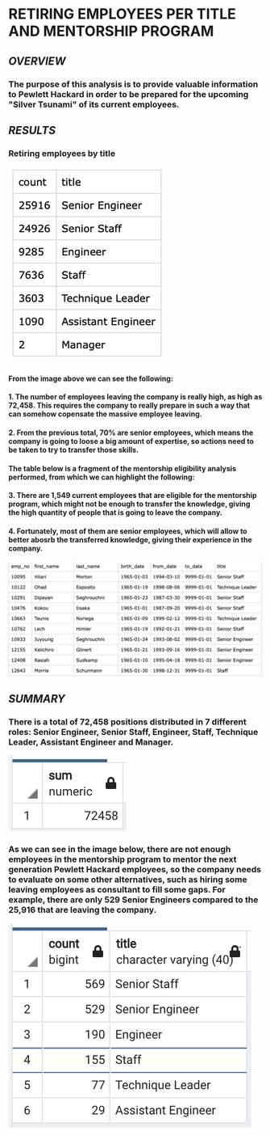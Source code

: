 # **RETIRING EMPLOYEES PER TITLE AND MENTORSHIP PROGRAM**

## ***OVERVIEW***

### The purpose of this analysis is to provide valuable information to Pewlett Hackard in order to be prepared for the upcoming "Silver Tsunami" of its current employees.

## ***RESULTS***

### **Retiring employees by title**
![Retiring Employees](Data/retiring_titles.png)

#### From the image above we can see the following:
#### 1. The number of employees leaving the company is really high, as high as 72,458. This requires the company to really prepare in such a way that can somehow copensate the massive employee leaving.
#### 2. From the previous total, 70% are senior employees, which means the company is going to loose a big amount of expertise, so actions need to be taken to try to transfer those skills.

#### The table below is a fragment of the mentorship eligibility analysis performed, from which we can highlight the following:
#### 3. There are 1,549 current employees that are eligible for the mentorship program, which might not be enough to transfer the knowledge, giving the high quantity of people that is going to leave the company.
#### 4. Fortunately, most of them are senior employees, which will allow to better abosrb the transferred knowledge, giving their experience in the company.
![Mentorship](Data/mentorship_elegibility.png)

## ***SUMMARY***

### There is a total of 72,458 positions distributed in 7 different roles: Senior Engineer, Senior Staff, Engineer, Staff, Technique Leader, Assistant Engineer and Manager.
![Totla retiring](Data/total_roles.png)

### As we can see in the image below, there are not enough employees in the mentorship program to mentor the next generation Pewlett Hackard employees, so the company needs to evaluate on some other alternatives, such as hiring some leaving employees as consultant to fill some gaps. For example, there are only 529 Senior Engineers compared to the 25,916 that are leaving the company.
![Mentorship titles](Data/mentorship_titles.png)
